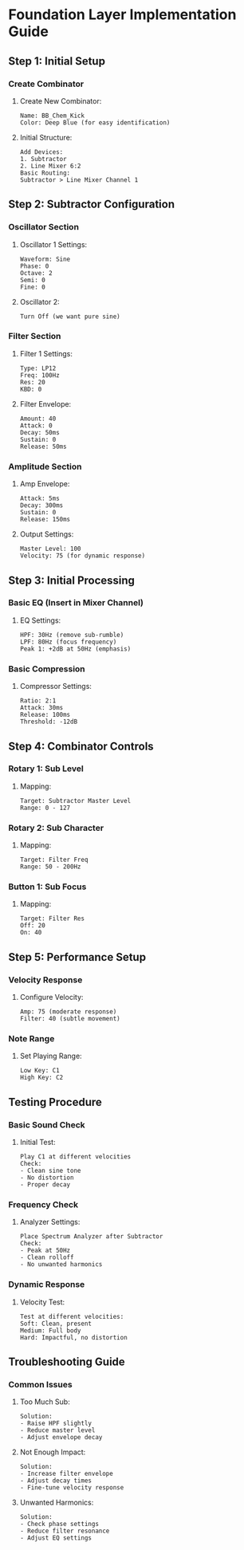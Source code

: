 # Foundation Layer Implementation Guide

## Step 1: Initial Setup

### Create Combinator
1. Create New Combinator:
   ```
   Name: BB_Chem_Kick
   Color: Deep Blue (for easy identification)
   ```

2. Initial Structure:
   ```
   Add Devices:
   1. Subtractor
   2. Line Mixer 6:2
   Basic Routing:
   Subtractor > Line Mixer Channel 1
   ```

## Step 2: Subtractor Configuration

### Oscillator Section
1. Oscillator 1 Settings:
   ```
   Waveform: Sine
   Phase: 0
   Octave: 2
   Semi: 0
   Fine: 0
   ```

2. Oscillator 2:
   ```
   Turn Off (we want pure sine)
   ```

### Filter Section
1. Filter 1 Settings:
   ```
   Type: LP12
   Freq: 100Hz
   Res: 20
   KBD: 0
   ```

2. Filter Envelope:
   ```
   Amount: 40
   Attack: 0
   Decay: 50ms
   Sustain: 0
   Release: 50ms
   ```

### Amplitude Section
1. Amp Envelope:
   ```
   Attack: 5ms
   Decay: 300ms
   Sustain: 0
   Release: 150ms
   ```

2. Output Settings:
   ```
   Master Level: 100
   Velocity: 75 (for dynamic response)
   ```

## Step 3: Initial Processing

### Basic EQ (Insert in Mixer Channel)
1. EQ Settings:
   ```
   HPF: 30Hz (remove sub-rumble)
   LPF: 80Hz (focus frequency)
   Peak 1: +2dB at 50Hz (emphasis)
   ```

### Basic Compression
1. Compressor Settings:
   ```
   Ratio: 2:1
   Attack: 30ms
   Release: 100ms
   Threshold: -12dB
   ```

## Step 4: Combinator Controls

### Rotary 1: Sub Level
1. Mapping:
   ```
   Target: Subtractor Master Level
   Range: 0 - 127
   ```

### Rotary 2: Sub Character
1. Mapping:
   ```
   Target: Filter Freq
   Range: 50 - 200Hz
   ```

### Button 1: Sub Focus
1. Mapping:
   ```
   Target: Filter Res
   Off: 20
   On: 40
   ```

## Step 5: Performance Setup

### Velocity Response
1. Configure Velocity:
   ```
   Amp: 75 (moderate response)
   Filter: 40 (subtle movement)
   ```

### Note Range
1. Set Playing Range:
   ```
   Low Key: C1
   High Key: C2
   ```

## Testing Procedure

### Basic Sound Check
1. Initial Test:
   ```
   Play C1 at different velocities
   Check:
   - Clean sine tone
   - No distortion
   - Proper decay
   ```

### Frequency Check
1. Analyzer Settings:
   ```
   Place Spectrum Analyzer after Subtractor
   Check:
   - Peak at 50Hz
   - Clean rolloff
   - No unwanted harmonics
   ```

### Dynamic Response
1. Velocity Test:
   ```
   Test at different velocities:
   Soft: Clean, present
   Medium: Full body
   Hard: Impactful, no distortion
   ```

## Troubleshooting Guide

### Common Issues
1. Too Much Sub:
   ```
   Solution:
   - Raise HPF slightly
   - Reduce master level
   - Adjust envelope decay
   ```

2. Not Enough Impact:
   ```
   Solution:
   - Increase filter envelope
   - Adjust decay times
   - Fine-tune velocity response
   ```

3. Unwanted Harmonics:
   ```
   Solution:
   - Check phase settings
   - Reduce filter resonance
   - Adjust EQ settings
   ``` 